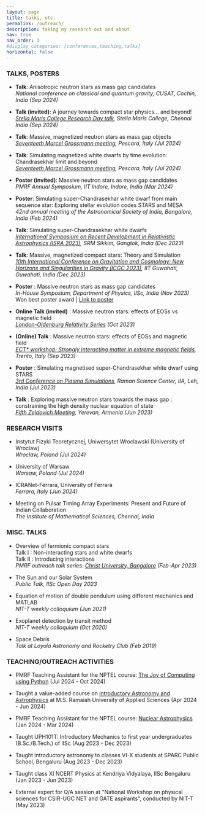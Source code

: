 ```yaml
---
layout: page
title: talks, etc.
permalink: /outreach/
description: taking my research out and about
nav: true
nav_order: 3
#display_categories: [conferences,teaching,talks]
horizontal: false
---
```


### TALKS, POSTERS

- **Talk**: Anisotropic neutron stars as mass gap candidates \
*National conference on classical and quantum gravity, CUSAT, Cochin, India (Sep 2024)*

- **Talk (invited)**: A journey towards compact star physics... and beyond! \
*[Stella Maris College Research Day talk](../assets/pdf/stella.pdf), Stella Maris College, Chennai India (Sep 2024)*

- **Talk**: Massive, magnetized neutron stars as mass gap objects \
*[Seventeeth Marcel Grossmann meeting](https://indico.icranet.org/event/8/contributions/1591/), Pescara, Italy (Jul 2024)*

- **Talk**: Simulating magnetized white dwarfs by time evolution: Chandrasekhar limit and beyond \
*[Seventeeth Marcel Grossmann meeting](https://indico.icranet.org/event/8/contributions/1579/), Pescara, Italy (Jul 2024)*

- **Poster (invited)**: Massive neutron stars as mass gap candidates \
*PMRF Annual Symposium, IIT Indore, Indore, India (Mar 2024)*

- **Poster**: Simulating super-Chandrasekhar white dwarf from
main sequence star: Exploring stellar evolution codes STARS and MESA \
*42nd annual meeting of the Astronomical Society of India, Bangalore, India (Feb 2024)*

- **Talk**: Simulating super-Chandrasekhar white dwarfs \
*[International Symposium on Recent Development in Relativistic Astrophysics (ISRA 2023)](https://srmus.ac.in/ISRA2023), SRM Sikkim, Gangtok, India (Dec 2023)*

- **Talk**: Massive, magnetized compact stars: Theory and Simulation \
*[10th International Conference on Gravitation and Cosmology: New Horizons and Singularities in Gravity (ICGC 2023)](https://indico.cern.ch/event/1268737/contributions/5629408/), IIT Guwahati, Guwahati, India (Dec 2023)*

- **Poster** : Massive neutron stars as mass gap candidates\
*In-House Symposium, Department of Physics, IISc, India (Nov 2023)* \
Won best poster award | [Link to poster](../assets/pdf/Inhouse_Nov2023.pdf)

- **Online Talk (invited)** : Massive neutron stars: effects of EOSs vs magnetic field \
*[London-Oldenburg Relativity Series](https://www.ucl.ac.uk/~ucahbha/london_oldenburg_relativity.html#:~:text=The%20aim%20of%20the%20London,the%20University%20of%20Oldenburg%2C%20Germany.) (Oct 2023)*

- **(Online) Talk** : Massive neutron stars: effects of EOSs and magnetic field \
*[ECT* workshop: Strongly interacting matter in extreme magnetic fields](https://indico.ectstar.eu/event/180/contributions/4192/), Trento, Italy (Sep 2023)*

- **Poster** : Simulating magnetised super-Chandrasekhar white dwarf using STARS \
*[3rd Conference on Plasma Simulations](https://www.ipr.res.in/CPS/CPS-2022/), Raman Science Center, IIA, Leh, India (Jul 2023)*

- **Talk** : Exploring massive neutron stars towards the mass gap : constraining the high density nuclear equation of state \
*[Fifth Zeldovich Meeting](https://indico.icranet.org/event/6/contributions/1417/), Yerevan, Armenia (Jun 2023)*


### RESEARCH VISITS

- Instytut Fizyki Teoretycznej, Uniwersytet Wroclawski (University of Wroclaw) \
*Wroclaw, Poland (Jul 2024)*

- University of Warsaw \
*Warsaw, Poland (Jul 2024)*

- ICRANet-Ferrara, University of Ferrara \
*Ferrara, Italy (Jun 2024)*

- Meeting on Pulsar Timing Array Experiments: Present and Future of Indian Collaboration \
*The Institute of Mathematical Sciences, Chennai, India*



### MISC. TALKS

- Overview of fermionic compact stars \
Talk I : Non-interacting stars and white dwarfs\
Talk II : Introducing interactions \
*PMRF outreach talk series: [Christ University, Bangalore](https://christuniversity.in/uploads/event/Zenia_WC_flyer_20230222045740.pdf) (Feb-Apr 2023)*

- The Sun and our Solar System \
*Public Talk, IISc Open Day 2023*

- Equation of motion of double pendulum using different mechanics and MATLAB  \
*NIT-T weekly colloquium (Jun 2021)*

- Exoplanet detection by transit method \
*NIT-T weekly colloquium (Oct 2020)*

- Space Debris \
*Talk at Loyola Astronomy and Rocketry Club (Feb 2019)*



### TEACHING/OUTREACH ACTIVITIES

- PMRF Teaching Assistant for the NPTEL course: [The Joy of Computing using Python](https://zeniazuraiq.github.io/nptel/python/) (Jul 2024 - Oct 2024) 

- Taught a value-added course on [introductory Astronomy and Astrophysics](https://zeniazuraiq.github.io/intro_astro/) at M.S. Ramaiah University of Applied Sciences (Apr 2024 - Jun 2024) 

- PMRF Teaching Assistant for the NPTEL course: [Nuclear Astrophysics](https://zeniazuraiq.github.io/nptel/nuclear_astro/) (Jan 2024 - Mar 2024) 

- Taught UPH101T: Introductory Mechanics to first year undergraduates (B.Sc./B.Tech.) of IISc (Aug 2023 - Dec 2023)

- Taught introductory astronomy to classes VI-X students at SPARC Public School, Bengaluru (Aug 2023 - Dec 2023)

- Taught class XI NCERT Physics at Kendriya Vidyalaya, IISc Bengaluru (Jan 2023 - Jun 2023)

- External expert for Q/A session at "National Workshop on physical sciences for CSIR-UGC NET and GATE aspirants", conducted by NIT-T (May 2023)